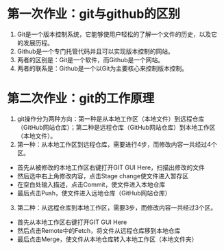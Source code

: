 # 第一次作业：git与github的区别
1. Git是一个版本控制系统，它能够使用户轻松的了解一个文件的历史，以及它的发展历程。
2. Github是一个专门托管代码并且可以实现版本控制的网站。
3. 两者的区别是：Git是一个软件，而Github是一个网站。
4. 两者的联系是：Github是一个以Git为主要核心来控制版本控制。

# 第二次作业：git的工作原理
1. git操作分为两种方向：第一种是从本地工作区（本地文件）到远程仓库（GitHub网站仓库）；第二种是远程仓库（GitHub网站仓库）到本地工作区（本地文件）。
2. 第一种：从本地工作区到远程仓库，需要进行4步，而修改内容一共经过4个区。
* 首先从被修改的本地工作区右键打开GIT GUI Here，扫描出修改的文件
* 然后选中右上角修改内容，点击Stage change使文件进入暂存区
* 在空白处输入描述，点击Commit，使文件进入本地仓库
* 最后点击Push，使文件进入远地仓库（GitHub网站仓库）
3. 第二种：从远程仓库到本地工作区，需要3步，而修改内容一共经过3个区。
* 首先从本地工作区右键打开GIT GUI Here
* 然后点击Remote中的Fetch，将文件从远程仓库移到本地仓库
* 最后点击Merge，使文件从本地仓库转入本地工作区（本地文件夹）

